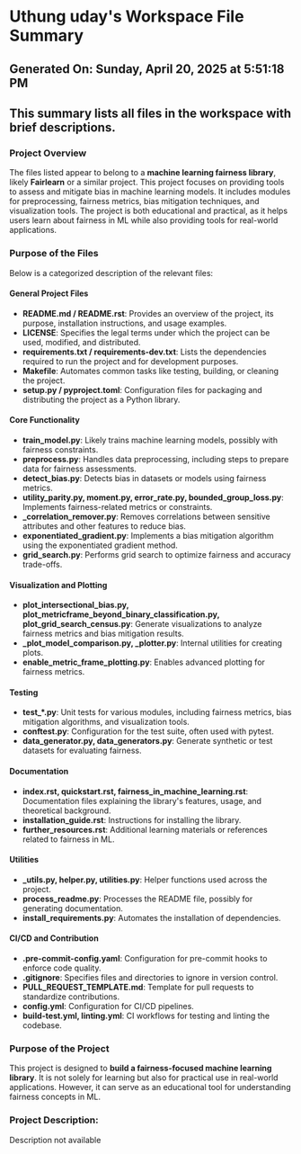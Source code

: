 # Uthung uday's Workspace File Summary
## Generated On: Sunday, April 20, 2025 at 5:51:18 PM
This summary lists all files in the workspace with brief descriptions.
---
### Project Overview
The files listed appear to belong to a **machine learning fairness library**, likely **Fairlearn** or a similar project. This project focuses on providing tools to assess and mitigate bias in machine learning models. It includes modules for preprocessing, fairness metrics, bias mitigation techniques, and visualization tools. The project is both educational and practical, as it helps users learn about fairness in ML while also providing tools for real-world applications.

### Purpose of the Files
Below is a categorized description of the relevant files:

#### General Project Files
- **README.md / README.rst**: Provides an overview of the project, its purpose, installation instructions, and usage examples.
- **LICENSE**: Specifies the legal terms under which the project can be used, modified, and distributed.
- **requirements.txt / requirements-dev.txt**: Lists the dependencies required to run the project and for development purposes.
- **Makefile**: Automates common tasks like testing, building, or cleaning the project.
- **setup.py / pyproject.toml**: Configuration files for packaging and distributing the project as a Python library.

#### Core Functionality
- **train_model.py**: Likely trains machine learning models, possibly with fairness constraints.
- **preprocess.py**: Handles data preprocessing, including steps to prepare data for fairness assessments.
- **detect_bias.py**: Detects bias in datasets or models using fairness metrics.
- **utility_parity.py, moment.py, error_rate.py, bounded_group_loss.py**: Implements fairness-related metrics or constraints.
- **_correlation_remover.py**: Removes correlations between sensitive attributes and other features to reduce bias.
- **exponentiated_gradient.py**: Implements a bias mitigation algorithm using the exponentiated gradient method.
- **grid_search.py**: Performs grid search to optimize fairness and accuracy trade-offs.

#### Visualization and Plotting
- **plot_intersectional_bias.py, plot_metricframe_beyond_binary_classification.py, plot_grid_search_census.py**: Generate visualizations to analyze fairness metrics and bias mitigation results.
- **_plot_model_comparison.py, _plotter.py**: Internal utilities for creating plots.
- **enable_metric_frame_plotting.py**: Enables advanced plotting for fairness metrics.

#### Testing
- **test_*.py**: Unit tests for various modules, including fairness metrics, bias mitigation algorithms, and visualization tools.
- **conftest.py**: Configuration for the test suite, often used with pytest.
- **data_generator.py, data_generators.py**: Generate synthetic or test datasets for evaluating fairness.

#### Documentation
- **index.rst, quickstart.rst, fairness_in_machine_learning.rst**: Documentation files explaining the library's features, usage, and theoretical background.
- **installation_guide.rst**: Instructions for installing the library.
- **further_resources.rst**: Additional learning materials or references related to fairness in ML.

#### Utilities
- **_utils.py, helper.py, utilities.py**: Helper functions used across the project.
- **process_readme.py**: Processes the README file, possibly for generating documentation.
- **install_requirements.py**: Automates the installation of dependencies.

#### CI/CD and Contribution
- **.pre-commit-config.yaml**: Configuration for pre-commit hooks to enforce code quality.
- **.gitignore**: Specifies files and directories to ignore in version control.
- **PULL_REQUEST_TEMPLATE.md**: Template for pull requests to standardize contributions.
- **config.yml**: Configuration for CI/CD pipelines.
- **build-test.yml, linting.yml**: CI workflows for testing and linting the codebase.

### Purpose of the Project
This project is designed to **build a fairness-focused machine learning library**. It is not solely for learning but also for practical use in real-world applications. However, it can serve as an educational tool for understanding fairness concepts in ML. 
### Project Description:
 Description not available
